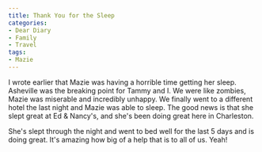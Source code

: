 ```yaml
---
title: Thank You for the Sleep
categories:
- Dear Diary
- Family
- Travel
tags:
- Mazie
---
```


I wrote earlier that Mazie was having a horrible time getting her sleep. Asheville was the breaking point for Tammy and I. We were like zombies, Mazie was miserable and incredibly unhappy. We finally went to a different hotel the last night and Mazie was able to sleep. The good news is that she slept great at Ed & Nancy's, and she's been doing great here in Charleston.

She's slept through the night and went to bed well for the last 5 days and is doing great. It's amazing how big of a help that is to all of us. Yeah!
